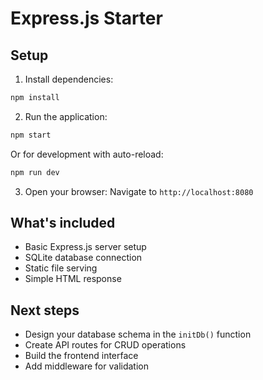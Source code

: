 # Express.js Starter

## Setup

1. Install dependencies:
```bash
npm install
```

2. Run the application:
```bash
npm start
```

Or for development with auto-reload:
```bash
npm run dev
```

3. Open your browser:
Navigate to `http://localhost:8080`

## What's included

- Basic Express.js server setup
- SQLite database connection
- Static file serving
- Simple HTML response

## Next steps

- Design your database schema in the `initDb()` function
- Create API routes for CRUD operations
- Build the frontend interface
- Add middleware for validation 
